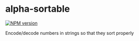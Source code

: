 # alpha-sortable
[![NPM version][npm-image]][npm-url]

Encode/decode numbers in strings so that they sort properly

[npm-image]: https://img.shields.io/npm/v/alpha-sortable.svg?style=flat-square
[npm-url]: https://npmjs.org/package/alpha-sortable
